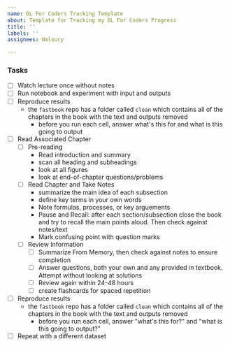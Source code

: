 ```yaml
---
name: DL For Coders Tracking Template
about: Template for Tracking my DL For Coders Progress
title: ''
labels: ''
assignees: Nmloury

---
```


### **Tasks**
- [ ] Watch lecture once without notes
- [ ] Run notebook and experiment with input and outputs
- [ ] Reproduce results
  - the `fastbook` repo has a folder called `clean` which contains all of the chapters in the book with the text and outputs removed
    - before you run each cell, answer what's this for and what is this going to output
- [ ] Read Associated Chapter
  - [ ] Pre-reading
    - Read introduction and summary
    - scan all heading and subheadings
    - look at all figures
    - look at end-of-chapter questions/problems
  - [ ] Read Chapter and Take Notes
    - summarize the main idea of each subsection
    - define key terms in your own words
    - Note formulas, processes, or key arguements
    - Pause and Recall: after each section/subsection close the book and try to recall the main points aloud. Then check against notes/text
    - Mark confusing point with question marks
  - [ ] Review Information
    - [ ] Summarize From Memory, then check against notes to ensure completion
    - [ ] Answer questions, both your own and any provided in textbook. Attempt without looking at solutions
    - [ ] Review again within 24-48 hours
    - [ ] create flashcards for spaced repetition
- [ ] Reproduce results
  - the `fastbook` repo has a folder called `clean` which contains all of the chapters in the book with the text and outputs removed
    - before you run each cell, answer "what's this for?" and "what is this going to output?"
- [ ] Repeat with a different dataset
